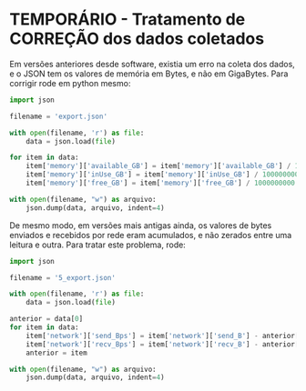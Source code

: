 # TEMPORÁRIO - Tratamento de CORREÇÃO dos dados coletados

Em versões anteriores desde software, existia um erro na coleta dos dados, e o JSON tem os valores de memória em Bytes, e não em GigaBytes.
Para corrigir rode em python mesmo:

```python
import json

filename = 'export.json'

with open(filename, 'r') as file:
    data = json.load(file)

for item in data:
    item['memory']['available_GB'] = item['memory']['available_GB'] / 1000000000
    item['memory']['inUse_GB'] = item['memory']['inUse_GB'] / 1000000000
    item['memory']['free_GB'] = item['memory']['free_GB'] / 1000000000

with open(filename, "w") as arquivo:
    json.dump(data, arquivo, indent=4)
```

De mesmo modo, em versões mais antigas ainda, os valores de bytes enviados e recebidos por rede eram acumulados, e não zerados entre uma leitura e outra. Para tratar este problema, rode:

```python
import json

filename = '5_export.json'

with open(filename, 'r') as file:
    data = json.load(file)

anterior = data[0]
for item in data:
    item['network']['send_Bps'] = item['network']['send_B'] - anterior['network']['send_B']
    item['network']['recv_Bps'] = item['network']['recv_B'] - anterior['network']['recv_B']
    anterior = item

with open(filename, "w") as arquivo:
    json.dump(data, arquivo, indent=4)
```